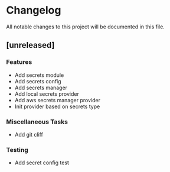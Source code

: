 # Changelog

All notable changes to this project will be documented in this file.

## [unreleased]

### Features

- Add secrets module
- Add secrets config
- Add secrets manager
- Add local secrets provider
- Add aws secrets manager provider
- Init provider based on secrets type

### Miscellaneous Tasks

- Add git cliff

### Testing

- Add secret config test

<!-- generated by git-cliff -->
